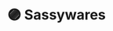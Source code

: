 ---
title: "🟣 Sassywares"
snippet: "A suite of SaaS apps that I'm building to showcase my skills and to help people."
isDraft: false
image: {
    src: "/src/assets/sassywares/cover.png",
    alt: "Screenshots of the Sassywares' website",
}
category: "SaaS"
isFeatured: false
tags: [HTML, CSS, JS, Gsap]
liveUrl: "https://sassywares.com"
repoUrl: "https://github.com/sassywares/sassywares.github.io"
releaseDate: "2023-12-06 01:00"
---